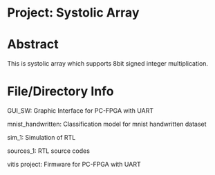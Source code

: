 # Project: Systolic Array
# Abstract
This is systolic array which supports 8bit signed integer multiplication.

# File/Directory Info
GUI_SW: Graphic Interface for PC-FPGA with UART

mnist_handwritten: Classification model for mnist handwritten dataset

sim_1: Simulation of RTL

sources_1: RTL source codes

vitis project: Firmware for PC-FPGA with UART
